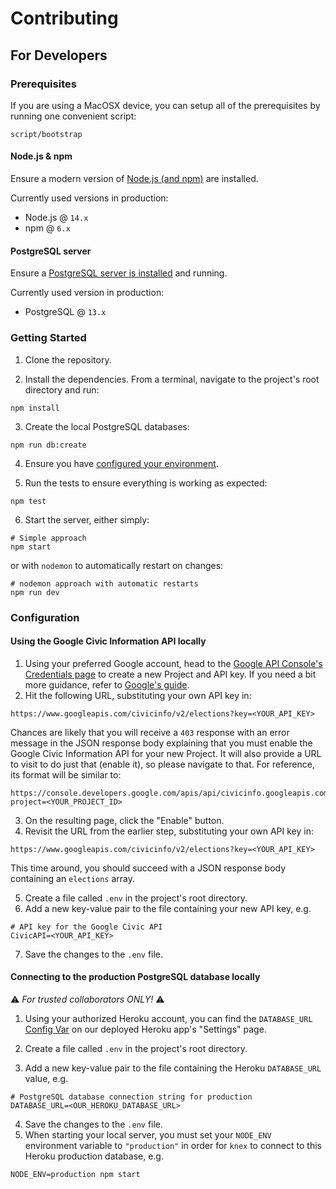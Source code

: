 # Contributing

## For Developers

### Prerequisites

If you are using a MacOSX device, you can setup all of the prerequisites by running one convenient script:

```shell
script/bootstrap
```

#### Node.js & npm

Ensure a modern version of [Node.js (and npm)](https://nodejs.org/en/download/) are installed.

Currently used versions in production:
- Node.js @ `14.x`
- npm @ `6.x`

#### PostgreSQL server

Ensure a [PostgreSQL server is installed](https://www.postgresql.org/download/) and running.

Currently used version in production:
- PostgreSQL @ `13.x`

### Getting Started

1. Clone the repository.

2. Install the dependencies. From a terminal, navigate to the project's root directory and run:

```shell
npm install
```

3. Create the local PostgreSQL databases:

```shell
npm run db:create
```

4. Ensure you have [configured your environment](#configuration).

5. Run the tests to ensure everything is working as expected:

```shell
npm test
```

6. Start the server, either simply:

```shell
# Simple approach
npm start
```

  or with `nodemon` to automatically restart on changes:

```shell
# nodemon approach with automatic restarts
npm run dev
```

### Configuration

#### Using the Google Civic Information API locally

1. Using your preferred Google account, head to the [Google API Console's Credentials page](https://console.developers.google.com/apis/credentials) to create a new Project and API key. If you need a bit more guidance, refer to [Google's guide](https://developers.google.com/civic-information/docs/using_api).
2. Hit the following URL, substituting your own API key in:

```
https://www.googleapis.com/civicinfo/v2/elections?key=<YOUR_API_KEY>
```

  Chances are likely that you will receive a `403` response with an error message in the JSON response body explaining that you must enable the Google Civic Information API for your new Project. It will also provide a URL to visit to do just that (enable it), so please navigate to that. For reference, its format will be similar to:

```
https://console.developers.google.com/apis/api/civicinfo.googleapis.com/overview?project=<YOUR_PROJECT_ID>
```

3. On the resulting page, click the "Enable" button.
4. Revisit the URL from the earlier step, substituting your own API key in:

```
https://www.googleapis.com/civicinfo/v2/elections?key=<YOUR_API_KEY>
```

  This time around, you should succeed with a JSON response body containing an `elections` array.

5. Create a file called  `.env` in the project's root directory.
6. Add a new key-value pair to the file containing your new API key, e.g.

```
# API key for the Google Civic API
CivicAPI=<YOUR_API_KEY>
```

7. Save the changes to the `.env` file.

#### Connecting to the production PostgreSQL database locally

:warning: _For trusted collaborators ONLY!_ :warning:

1. Using your authorized Heroku account, you can find the `DATABASE_URL` [Config Var](https://devcenter.heroku.com/articles/config-vars) on our deployed Heroku app's "Settings" page.

2. Create a file called `.env` in the project's root directory.
3. Add a new key-value pair to the file containing the Heroku `DATABASE_URL` value, e.g.

```
# PostgreSQL database connection string for production
DATABASE_URL=<OUR_HEROKU_DATABASE_URL>
```

4. Save the changes to the `.env` file.
5. When starting your local server, you must set your `NODE_ENV` environment variable to `"production"` in order for `knex` to connect to this Heroku production database, e.g.

```shell
NODE_ENV=production npm start
```
